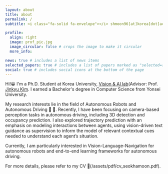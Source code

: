 ```yaml
---
layout: about
title: about
permalink: /
subtitle: <i class="fa-solid fa-envelope"></i> shmoon96[at]korea[dot]ac[dot]kr

profile:
  align: right
  image: prof_pic.jpg
  image_circular: false # crops the image to make it circular
  more_info: 

news: true # includes a list of news items
selected_papers: true # includes a list of papers marked as "selected={true}"
social: true # includes social icons at the bottom of the page
---
```


Hi!😀 I'm a Ph.D. Student at Korea University, [Vision & AI lab](https://visionai.korea.ac.kr/)(Advisor: Prof. [Jinkyu Kim](https://visionai.korea.ac.kr/). I earned a Bachelor's degree in Computer Science from Yonsei University. 

My research interests lie in the field of Autonomous Robots and Autonomous Driving 🚗 🤖. Recently, I have been focusing on camera-based perception tasks in autonomous driving, including 3D detection and occupancy prediction. I also explored trajectory prediction with an emphasis on modeling interactions between agents, using vision-driven text guidance as supervision to inform the model of relevant contextual cues needed to understand each agent’s situation. 

Currently, I am particularly interested in Vision-Language-Navigation for autonomous robots and end-to-end learning frameworks for autonomous driving.

For more details, please refer to my CV 📝(/assets/pdf/cv_seokhamoon.pdf).